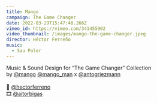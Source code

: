 ```yaml
---
title: Mango
campaign: The Game Changer
date: 2022-03-29T15:47:48.266Z
vimeo_id: https://vimeo.com/341455902
video_thumbnail: /images/mango-the-game-changer.jpeg
director: Héctor Ferreño
music:
  - Sau Poler
---
```

Music & Sound Design for “The Game Changer” Collection by [@mango](https://www.instagram.com/mango/) [@mango_man](https://www.instagram.com/mango_man/) x [@antogriezmann](https://www.instagram.com/antogriezmann/)\
\
🎥 [@hectorferreno](https://www.instagram.com/hectorferreno/)\
🎞 [@aitorbigas](https://www.instagram.com/aitorbigas/)